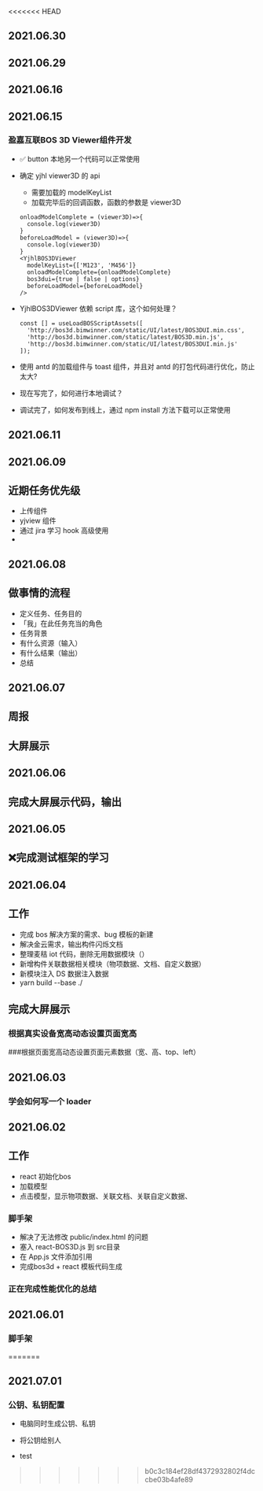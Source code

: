 <<<<<<< HEAD
## 2021.06.30

### 





## 2021.06.29



## 2021.06.16





## 2021.06.15

### 盈嘉互联BOS 3D Viewer组件开发

- ✅ button 本地另一个代码可以正常使用

- 确定 yjhl viewer3D 的 api

  - 需要加载的 modelKeyList
  - 加载完毕后的回调函数，函数的参数是 viewer3D

  ```
  onloadModelComplete = (viewer3D)=>{
  	console.log(viewer3D)
  }
  beforeLoadModel = (viewer3D)=>{
  	console.log(viewer3D)
  }
  <YjhlBOS3DViewer
  	modelKeyList={['M123', 'M456']}
  	onloadModelComplete={onloadModelComplete}
  	bos3dui={true | false | options}
  	beforeLoadModel={beforeLoadModel}
  />
  ```

- YjhlBOS3DViewer 依赖 script 库，这个如何处理？

  ```
  const [] = useLoadBOSScriptAssets([
  	'http://bos3d.bimwinner.com/static/UI/latest/BOS3DUI.min.css',
  	'http://bos3d.bimwinner.com/static/latest/BOS3D.min.js',
  	'http://bos3d.bimwinner.com/static/UI/latest/BOS3DUI.min.js'
  ]);
  ```

- 使用 antd 的加载组件与 toast 组件，并且对 antd 的打包代码进行优化，防止太大?
- 现在写完了，如何进行本地调试？
- 调试完了，如何发布到线上，通过 npm install 方法下载可以正常使用



## 2021.06.11









## 2021.06.09

## 近期任务优先级

- 上传组件
- yjview 组件
- 通过 jira 学习 hook 高级使用
- 



## 2021.06.08

## 做事情的流程

- 定义任务、任务目的
- 「我」在此任务充当的角色
- 任务背景
- 有什么资源（输入）
- 有什么结果（输出）
- 总结





## 2021.06.07

## 周报

## 大屏展示

## 

## 2021.06.06

## 完成大屏展示代码，输出





## 2021.06.05

## ❌完成测试框架的学习



## 2021.06.04

## 工作

- 完成 bos 解决方案的需求、bug 模板的新建
- 解决金云需求，输出构件闪烁文档
- 整理麦秸 iot 代码，删除无用数据模块（）
- 新增构件关联数据相关模块（物项数据、文档、自定义数据）
- 新模块注入 DS 数据注入数据
- yarn build  --base ./

## 完成大屏展示

### 根据真实设备宽高动态设置页面宽高

###根据页面宽高动态设置页面元素数据（宽、高、top、left）







## 2021.06.03



### 学会如何写一个 loader



































## 2021.06.02

## 工作

- react 初始化bos
- 加载模型
- 点击模型，显示物项数据、关联文档、关联自定义数据、

### 脚手架

- 解决了无法修改 public/index.html 的问题
- 塞入 react-BOS3D.js 到 src目录
- 在 App.js 文件添加引用
- 完成bos3d + react 模板代码生成

### 正在完成性能优化的总结





## 2021.06.01

### 脚手架


=======
## 2021.07.01

### 公钥、私钥配置

- 电脑同时生成公钥、私钥
- 将公钥给别人

- test
>>>>>>> b0c3c184ef28df4372932802f4dccbe03b4afe89

